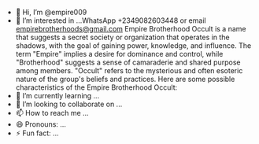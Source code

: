 - 👋 Hi, I’m @empire009
- 👀 I’m interested in ...WhatsApp +2349082603448 or email empirebrotherhoods@gmail.com
Empire Brotherhood Occult is a name that suggests a secret society or organization that operates in the shadows, with the goal of gaining power, knowledge, and influence. The term "Empire" implies a desire for dominance and control, while "Brotherhood" suggests a sense of camaraderie and shared purpose among members. "Occult" refers to the mysterious and often esoteric nature of the group's beliefs and practices. Here are some possible characteristics of the Empire Brotherhood Occult: 
- 🌱 I’m currently learning ...
- 💞️ I’m looking to collaborate on ...
- 📫 How to reach me ...
- 😄 Pronouns: ...
- ⚡ Fun fact: ...

<!---
empire009/empire009 is a ✨ special ✨ repository because its `README.md` (this file) appears on your GitHub profile.
You can click the Preview link to take a look at your changes.
--->
